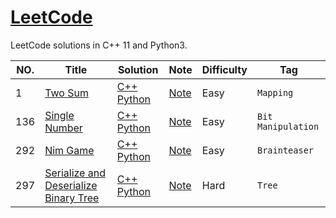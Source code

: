 [LeetCode](https://leetcode.com/)
========


LeetCode solutions in C++ 11 and Python3.

|NO.|Title|Solution|Note|Difficulty|Tag|
|---|-----|--------|----|----------|---|
|1|[Two Sum](https://leetcode.com/problems/two-sum)|[C++](001.%20Two%20Sum/cpp_solution.cpp) [Python](000.%20Two%20Sum/solution.py)|[Note](001.%20Two%20Sum/key_points.md)|Easy|`Mapping`|
|136|[Single Number](https://leetcode.com/problems/single-number/description/)|[C++](LeetCode/136.Single%20umber/cpp_solution.cpp) [Python](136.Single%20Number/python_solution.py)|[Note](136.Single%20Number/notes.md)|Easy|`Bit Manipulation`|
|292|[Nim Game](https://leetcode.com/problems/nim-game/description/)|[C++](292.Nim%20Game/cpp_solution.cpp) [Python](LeetCode/292.Nim%20Game/solution_python.py)|[Note](292.Nim%20Game/notes.md)|Easy|`Brainteaser`|
|297|[Serialize and Deserialize Binary Tree](https://leetcode.com/problems/serialize-and-deserialize-binary-tree/description/)|[C++](297.Serialize_and_Deserialize_Binary_Tree/cpp_solution.cpp) [Python](297.Serialize_and_Deserialize_Binary_Tree/python_solution.py)|[Note](297.Serialize_and_Deserialize_Binary_Tree/notes.md)|Hard|`Tree`|
